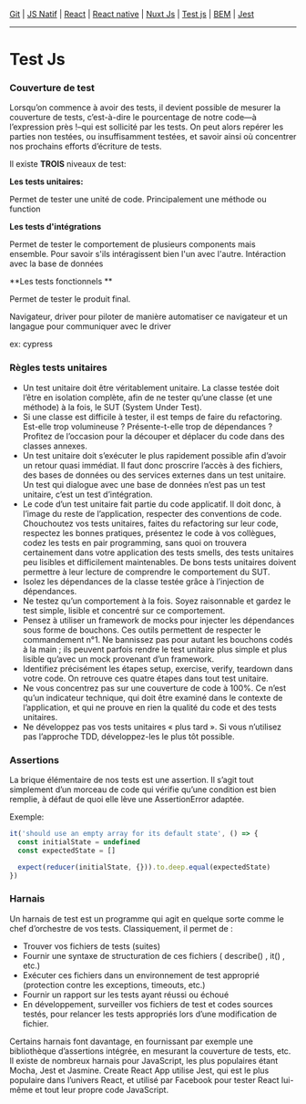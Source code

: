 [Git](https://github.com/d0ganoo/Docs/blob/master/git.md) | [JS Natif](https://github.com/d0ganoo/Docs/blob/master/JS_Natif.md)   | [React](https://github.com/d0ganoo/Docs/blob/master/react.md) | [React native](https://github.com/d0ganoo/Docs/blob/master/react_native.md) | [Nuxt Js](https://github.com/d0ganoo/Docs/blob/master/nuxt.md) | [Test js](https://github.com/d0ganoo/Docs/blob/master/testJS.md) | [BEM](https://github.com/d0ganoo/Docs/blob/master/BEM.md) | [Jest](https://github.com/d0ganoo/Docs/blob/master/Jest.md)


* * * 

# Test Js

### Couverture de test

Lorsqu’on commence à avoir des tests, il devient possible de mesurer la couverture de tests, c’est-à-dire le pourcentage de notre code—à l’expression près !–qui est sollicité par les tests. On peut alors repérer les parties non testées, ou insuffisamment testées, et savoir ainsi où concentrer nos prochains efforts d’écriture de tests.

Il existe **TROIS** niveaux de test:

**Les tests unitaires:**

  Permet de tester une unité de code. Principalement une méthode ou function 

**Les tests d'intégrations**

  Permet de tester le comportement de plusieurs components mais ensemble. Pour savoir s'ils intéragissent bien l'un avec l'autre.
  Intéraction avec la base de données

**Les tests fonctionnels **

  Permet de tester le produit final.

  Navigateur, driver pour piloter de manière automatiser ce navigateur et un langague pour communiquer avec le driver
  
  ex: cypress

### Règles tests unitaires

* Un test unitaire doit être véritablement unitaire. La classe testée doit l’être en isolation complète, afin de ne tester qu’une classe (et une méthode) à la fois, le SUT (System Under Test).
* Si une classe est difficile à tester, il est temps de faire du refactoring. Est-elle trop volumineuse ? Présente-t-elle trop de dépendances ? Profitez de l’occasion pour la découper et déplacer du code dans des classes annexes.
* Un test unitaire doit s’exécuter le plus rapidement possible afin d’avoir un retour quasi immédiat. Il faut donc proscrire l’accès à des fichiers, des bases de données ou des services externes dans un test unitaire. Un test qui dialogue avec une base de données n’est pas un test unitaire, c’est un test d’intégration.
* Le code d’un test unitaire fait partie du code applicatif. Il doit donc, à l’image du reste de l’application, respecter des conventions de code. Chouchoutez vos tests unitaires, faites du refactoring sur leur code, respectez les bonnes pratiques, présentez le code à vos collègues, codez les tests en pair programming, sans quoi on trouvera certainement dans votre application des tests smells, des tests unitaires peu lisibles et difficilement maintenables. De bons tests unitaires doivent permettre à leur lecture de comprendre le comportement du SUT.
* Isolez les dépendances de la classe testée grâce à l’injection de dépendances.
* Ne testez qu’un comportement à la fois. Soyez raisonnable et gardez le test simple, lisible et concentré sur ce comportement.
* Pensez à utiliser un framework de mocks pour injecter les dépendances sous forme de bouchons. Ces outils permettent de respecter le commandement n°1. Ne bannissez pas pour autant les bouchons codés à la main ; ils peuvent parfois rendre le test unitaire plus simple et plus lisible qu’avec un mock provenant d’un framework.
* Identifiez précisément les étapes setup, exercise, verify, teardown dans votre code. On retrouve ces quatre étapes dans tout test unitaire.
* Ne vous concentrez pas sur une couverture de code à 100%. Ce n’est qu’un indicateur technique, qui doit être examiné dans le contexte de l’application, et qui ne prouve en rien la qualité du code et des tests unitaires.
* Ne développez pas vos tests unitaires « plus tard ». Si vous n’utilisez pas l’approche TDD, développez-les le plus tôt possible.

### Assertions

La brique élémentaire de nos tests est une assertion. Il s’agit tout simplement d’un morceau de code qui vérifie qu’une condition est bien remplie, à défaut de quoi elle lève une  AssertionError  adaptée.

Exemple:
```Javascript
it('should use an empty array for its default state', () => {
  const initialState = undefined
  const expectedState = []

  expect(reducer(initialState, {})).to.deep.equal(expectedState)
})
```

### Harnais
Un harnais de test est un programme qui agit en quelque sorte comme le chef d’orchestre de vos tests. Classiquement, il permet de :
- Trouver vos fichiers de tests (suites)
- Fournir une syntaxe de structuration de ces fichiers (  describe()  ,  it()  , etc.)
- Exécuter ces fichiers dans un environnement de test approprié (protection contre les exceptions, timeouts, etc.)
- Fournir un rapport sur les tests ayant réussi ou échoué
- En développement, surveiller vos fichiers de test et codes sources testés, pour relancer les tests appropriés lors d’une modification de fichier.


Certains harnais font davantage, en fournissant par exemple une bibliothèque d’assertions intégrée, en mesurant la couverture de tests, etc.
Il existe de nombreux harnais pour JavaScript, les plus populaires étant Mocha, Jest et Jasmine. Create React App utilise Jest, qui est le plus populaire dans l’univers React, et utilisé par Facebook pour tester React lui-même et tout leur propre code JavaScript.

